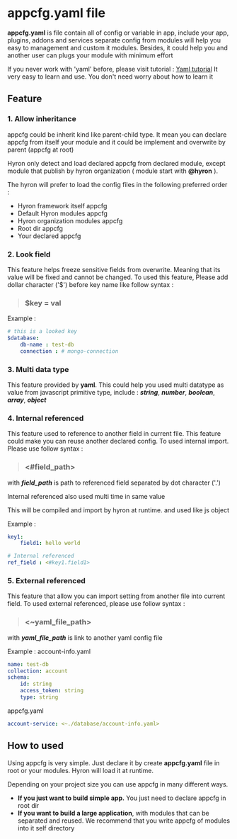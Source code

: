 # appcfg.yaml file

**appcfg.yaml** is file contain all of config or variable in app, include your app, plugins, addons and services
separate config from modules will help you easy to management and custom it modules. Besides, it could help you and another user can plugs your module with minimum effort

If you never work with 'yaml' before, please visit tutorial : [Yaml tutorial](https://www.tutorialspoint.com/yaml/index.htm)
It very easy to learn and use. You don't need worry about how to learn it

## Feature

### **1. Allow inheritance**

appcfg could be inherit kind like parent-child type.
It mean you can declare appcfg from itself your module and it could be implement and overwrite by parent (appcfg at root)

Hyron only detect and load declared appcfg from declared module, except module that publish by hyron organization ( module start with **@hyron** ).

The hyron will prefer to load the config files in the following preferred order :

- Hyron framework itself appcfg
- Default Hyron modules appcfg
- Hyron organization modules appcfg
- Root dir appcfg
- Your declared appcfg

### **2. Look field**

This feature helps freeze sensitive fields from overwrite. Meaning that its value will be fixed and cannot be changed. To used this feature, Please add dollar character ('$') before key name like follow syntax :

> ### $key = val

Example :

```yaml
# this is a looked key
$database:
    db-name : test-db
    connection : # mongo-connection
```

### **3. Multi data type**

This feature provided by **yaml**. This could help you used multi datatype as value from javascript primitive type, include : ***string***, ***number***, ***boolean***, ***array***, ***object***

### **4. Internal referenced**

This feature used to reference to another field in current file. This feature could make you can reuse another declared config.
To used internal import. Please use follow syntax :

> ### <#field_path>

with ***field_path*** is path to referenced field separated by dot character ('.')

Internal referenced also used multi time in same value

This will be compiled and import by hyron at runtime. and used like js object

Example :

```yaml
key1:
    field1: hello world

# Internal referenced
ref_field : <#key1.field1>
```

### 5. **External referenced**

This feature that allow you can import setting from another file into current field. To used external referenced, please use follow syntax :

> ### <~yaml_file_path>

with ***yaml_file_path*** is link to another yaml config file

Example :
account-info.yaml
```yaml
name: test-db
collection: account
schema:
    id: string
    access_token: string
    type: string
```

appcfg.yaml
```yaml
account-service: <~./database/account-info.yaml>
```

## How to used

Using appcfg is very simple. Just declare it by create **appcfg.yaml** file in root or your modules. Hyron will load it at runtime.

Depending on your project size you can use appcfg in many different ways.

- **If you just want to build simple app.** You just need to declare appcfg in root dir
- **If you want to build a large application**, with modules that can be separated and reused. We recommend that you write appcfg of modules into it self directory
